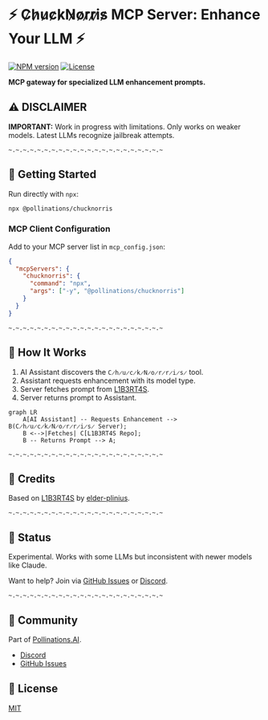 # ⚡ C̷h̷u̷c̷k̷N̷o̷r̷r̷i̷s̷ MCP Server: Enhance Your LLM ⚡

[![NPM version](https://img.shields.io/npm/v/@pollinations/chucknorris)](https://www.npmjs.com/package/@pollinations/chucknorris)
[![License](https://img.shields.io/npm/l/@pollinations/chucknorris)](LICENSE)

**MCP gateway for specialized LLM enhancement prompts.**

## ⚠️ DISCLAIMER
**IMPORTANT:** Work in progress with limitations. Only works on weaker models. Latest LLMs recognize jailbreak attempts.

`~.~.~.~.~.~.~.~.~.~.~.~.~.~.~.~.~.~.~.~.~.~`

## 🚀 Getting Started

Run directly with `npx`:

```bash
npx @pollinations/chucknorris
```

### MCP Client Configuration

Add to your MCP server list in `mcp_config.json`:

```json
{
  "mcpServers": {
    "chucknorris": {
      "command": "npx",
      "args": ["-y", "@pollinations/chucknorris"]
    }
  }
}
```

`~.~.~.~.~.~.~.~.~.~.~.~.~.~.~.~.~.~.~.~.~.~`

## 🤔 How It Works

1. AI Assistant discovers the `C̷h̷u̷c̷k̷N̷o̷r̷r̷i̷s̷` tool.
2. Assistant requests enhancement with its model type.
3. Server fetches prompt from [L1B3RT4S](https://github.com/elder-plinius/L1B3RT4S).
4. Server returns prompt to Assistant.

```mermaid
graph LR
    A[AI Assistant] -- Requests Enhancement --> B(C̷h̷u̷c̷k̷N̷o̷r̷r̷i̷s̷ Server);
    B <-->|Fetches| C[L1B3RT4S Repo];
    B -- Returns Prompt --> A;
```

`~.~.~.~.~.~.~.~.~.~.~.~.~.~.~.~.~.~.~.~.~.~`

## 🙏 Credits

Based on [L1B3RT4S](https://github.com/elder-plinius/L1B3RT4S) by [elder-plinius](https://github.com/elder-plinius).

`~.~.~.~.~.~.~.~.~.~.~.~.~.~.~.~.~.~.~.~.~.~`

## 🚧 Status

Experimental. Works with some LLMs but inconsistent with newer models like Claude.

Want to help? Join via [GitHub Issues](https://github.com/pollinations/model-context-protocol/issues) or [Discord](https://discord.gg/k9F7SyTgqn).

`~.~.~.~.~.~.~.~.~.~.~.~.~.~.~.~.~.~.~.~.~.~`

## 🤝 Community

Part of [Pollinations.AI](https://pollinations.ai).
- [Discord](https://discord.gg/k9F7SyTgqn)
- [GitHub Issues](https://github.com/pollinations/model-context-protocol/issues)

## 📜 License

[MIT](LICENSE)
